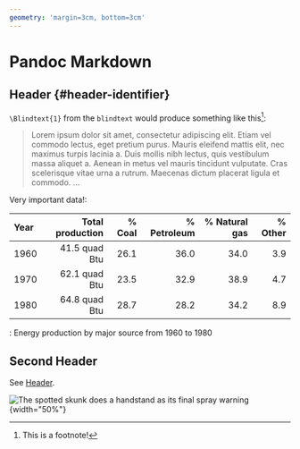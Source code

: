 ```yaml
---
geometry: 'margin=3cm, bottom=3cm'
---
```


# Pandoc Markdown

## Header {#header-identifier}

`\Blindtext{1}` from the `blindtext` would produce something like
this[^1]:

> Lorem ipsum dolor sit amet, consectetur adipiscing elit. Etiam vel
> commodo lectus, eget pretium purus. Mauris eleifend mattis elit, nec
> maximus turpis lacinia a. Duis mollis nibh lectus, quis vestibulum
> massa aliquet a. Aenean in metus vel mauris tincidunt vulputate. Cras
> scelerisque vitae urna a rutrum. Maecenas dictum placerat ligula et
> commodo. ...

Very important data!:

| Year |  Total production|  \% Coal|  \% Petroleum|  \% Natural gas|  \% Other|
|:-----|-----------------:|--------:|-------------:|---------------:|---------:|
| 1960 |     41.5 quad Btu|     26.1|          36.0|            34.0|       3.9|
| 1970 |     62.1 quad Btu|     23.5|          32.9|            38.9|       4.7|
| 1980 |     64.8 quad Btu|     28.7|          28.2|            34.2|       8.9|

: Energy production by major source from 1960 to 1980

## Second Header

See [Header](#header-identifier).

![The spotted skunk does a handstand as its final spray
warning](skunk-warning.jpg){width="50%"}

[^1]: This is a footnote!
